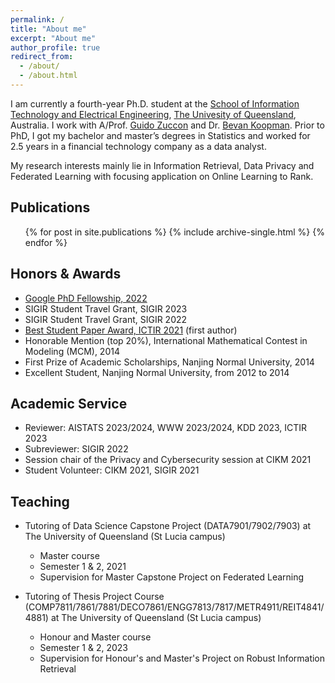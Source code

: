```yaml
---
permalink: /
title: "About me"
excerpt: "About me"
author_profile: true
redirect_from: 
  - /about/
  - /about.html
---
```


I am currently a fourth-year Ph.D. student at the [School of Information Technology and Electrical Engineering](https://itee.uq.edu.au/), [The Univesity of Queensland](https://www.uq.edu.au/), Australia. I work with A/Prof. [Guido Zuccon](http://ielab.io/people/guido-zuccon) and Dr. [Bevan Koopman](https://bevankoopman.github.io/). Prior to PhD, I got my bachelor and master’s degrees in Statistics and worked for 2.5 years in a financial technology company as a data analyst. 

My research interests mainly lie in Information Retrieval, Data Privacy and Federated Learning with focusing application on Online Learning to Rank.

Publications
---
  <ul>{% for post in site.publications %}
    {% include archive-single.html %}
  {% endfor %}</ul>
  
  
Honors & Awards
---
* [Google PhD Fellowship, 2022](https://research.google/outreach/phd-fellowship/recipients/?category=2022)
* SIGIR Student Travel Grant, SIGIR 2023
* SIGIR Student Travel Grant, SIGIR 2022
* [Best Student Paper Award, ICTIR 2021](https://ictir2021.org/awards/) (first author)
* Honorable Mention (top 20%), International Mathematical Contest in Modeling (MCM), 2014
* First Prize of Academic Scholarships, Nanjing Normal University, 2014
* Excellent Student, Nanjing Normal University, from 2012 to 2014


Academic Service
---
* Reviewer: AISTATS 2023/2024, WWW 2023/2024, KDD 2023, ICTIR 2023
* Subreviewer: SIGIR 2022 
* Session chair of the Privacy and Cybersecurity session at CIKM 2021
* Student Volunteer: CIKM 2021, SIGIR 2021


Teaching
---
* Tutoring of Data Science Capstone Project (DATA7901/7902/7903) at The University of Queensland (St Lucia campus) 
  * Master course
  * Semester 1 & 2, 2021
  * Supervision for Master Capstone Project on Federated Learning
 
* Tutoring of Thesis Project Course (COMP7811/7861/7881/DECO7861/ENGG7813/7817/METR4911/REIT4841/4881) at The University of Queensland (St Lucia campus)
  * Honour and Master course
  * Semester 1 & 2, 2023
  * Supervision for Honour's and Master's Project on Robust Information Retrieval
  
